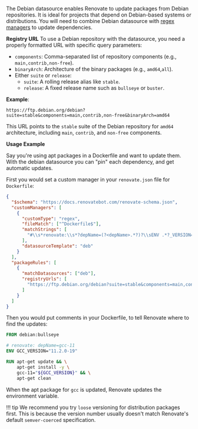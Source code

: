 The Debian datasource enables Renovate to update packages from Debian repositories. It is ideal for projects that depend on Debian-based systems or distributions. You will need to combine Debian datasource with [regex managers](../../manager/regex/index.md) to update dependencies.

**Registry URL**
To use a Debian repository with the datasource, you need a properly formatted URL with specific query parameters:

- `components`: Comma-separated list of repository components (e.g., `main,contrib,non-free`).
- `binaryArch`: Architecture of the binary packages (e.g., `amd64`,`all`).
- Either `suite` or `release`:
  - `suite`: A rolling release alias like `stable`.
  - `release`: A fixed release name such as `bullseye` or `buster`.

**Example**:

```
https://ftp.debian.org/debian?suite=stable&components=main,contrib,non-free&binaryArch=amd64
```

This URL points to the `stable` suite of the Debian repository for `amd64` architecture, including `main`, `contrib`, and `non-free` components.

**Usage Example**

Say you're using apt packages in a Dockerfile and want to update them.
With the debian datasource you can "pin" each dependency, and get automatic updates.

First you would set a custom manager in your `renovate.json` file for `Dockerfile`:

```json
{
  "$schema": "https://docs.renovatebot.com/renovate-schema.json",
  "customManagers": [
    {
      "customType": "regex",
      "fileMatch": ["^Dockerfile$"],
      "matchStrings": [
        "#\\s*renovate:\\s*?depName=(?<depName>.*?)?\\sENV .*?_VERSION=\"(?<currentValue>.*)\"\\s"
      ],
      "datasourceTemplate": "deb"
    }
  ],
  "packageRules": [
    {
      "matchDatasources": ["deb"],
      "registryUrls": [
        "https://ftp.debian.org/debian?suite=stable&components=main,contrib,non-free&binaryArch=amd64"
      ]
    }
  ]
}
```

Then you would put comments in your Dockerfile, to tell Renovate where to find the updates:

```dockerfile
FROM debian:bullseye

# renovate: depName=gcc-11
ENV GCC_VERSION="11.2.0-19"

RUN apt-get update && \
    apt-get install -y \
    gcc-11="${GCC_VERSION}" && \
    apt-get clean
```

When the apt package for `gcc` is updated, Renovate updates the environment variable.

<!-- prettier-ignore -->
!!! tip
    We recommend you try `loose` versioning for distribution packages first.
    This is because the version number usually doesn't match Renovate's default `semver-coerced` specification.
